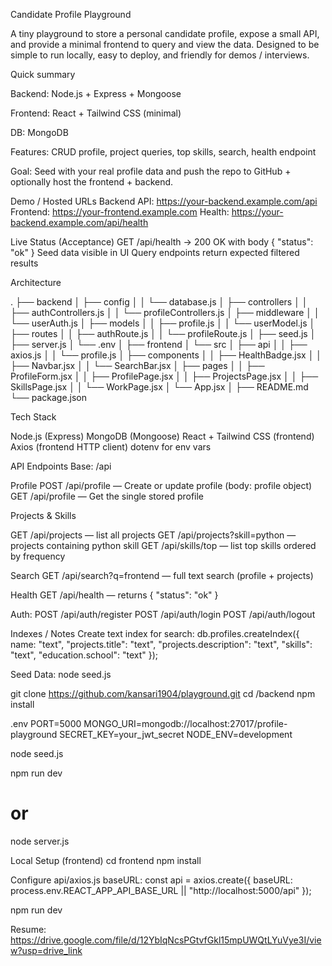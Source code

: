 Candidate Profile Playground

A tiny playground to store a personal candidate profile, expose a small API, and provide a minimal frontend to query and view the data.
Designed to be simple to run locally, easy to deploy, and friendly for demos / interviews.

Quick summary

Backend: Node.js + Express + Mongoose

Frontend: React + Tailwind CSS (minimal)

DB: MongoDB

Features: CRUD profile, project queries, top skills, search, health endpoint

Goal: Seed with your real profile data and push the repo to GitHub + optionally host the frontend + backend.

Demo / Hosted URLs
Backend API: https://your-backend.example.com/api
Frontend: https://your-frontend.example.com
Health: https://your-backend.example.com/api/health

Live Status (Acceptance)
GET /api/health → 200 OK with body { "status": "ok" }
Seed data visible in UI
Query endpoints return expected filtered results

Architecture

.
├── backend
│   ├── config
│   │   └── database.js
│   ├── controllers
│   │   ├── authControllers.js
│   │   └── profileControllers.js
│   ├── middleware
│   │   └── userAuth.js
│   ├── models
│   │   ├── profile.js
│   │   └── userModel.js
│   ├── routes
│   │   ├── authRoute.js
│   │   └── profileRoute.js
│   ├── seed.js
│   ├── server.js
│   └── .env
│
├── frontend
│   └── src
│       ├── api
│       │   ├── axios.js
│       │   └── profile.js
│       ├── components
│       │   ├── HealthBadge.jsx
│       │   ├── Navbar.jsx
│       │   └── SearchBar.jsx
│       ├── pages
│       │   ├── ProfileForm.jsx
│       │   ├── ProfilePage.jsx
│       │   ├── ProjectsPage.jsx
│       │   ├── SkillsPage.jsx
│       │   └── WorkPage.jsx
│       └── App.jsx
│
├── README.md
└── package.json

Tech Stack

Node.js (Express)
MongoDB (Mongoose)
React + Tailwind CSS (frontend)
Axios (frontend HTTP client)
dotenv for env vars

API Endpoints
Base: /api

Profile
POST /api/profile — Create or update profile (body: profile object)
GET /api/profile — Get the single stored profile


Projects & Skills

GET /api/projects — list all projects
GET /api/projects?skill=python — projects containing python skill
GET /api/skills/top — list top skills ordered by frequency

Search
GET /api/search?q=frontend — full text search (profile + projects)

Health
GET /api/health — returns { "status": "ok" }

Auth:
POST /api/auth/register
POST /api/auth/login
POST /api/auth/logout

Indexes / Notes
Create text index for search:
db.profiles.createIndex({
  name: "text",
  "projects.title": "text",
  "projects.description": "text",
  "skills": "text",
  "education.school": "text"
});

Seed Data:
node seed.js

git clone https://github.com/kansari1904/playground.git
cd /backend
npm install

.env
PORT=5000
MONGO_URI=mongodb://localhost:27017/profile-playground
SECRET_KEY=your_jwt_secret
NODE_ENV=development

node seed.js

npm run dev
# or
node server.js


Local Setup (frontend)
cd frontend
npm install

Configure api/axios.js baseURL:
const api = axios.create({
  baseURL: process.env.REACT_APP_API_BASE_URL || "http://localhost:5000/api"
});

npm run dev

Resume: https://drive.google.com/file/d/12YbIqNcsPGtvfGkl15mpUWQtLYuVye3I/view?usp=drive_link














